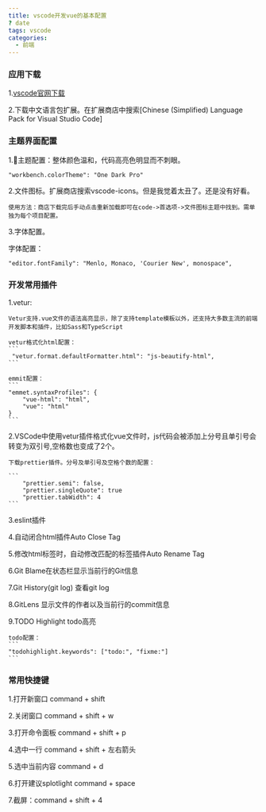```yaml
---
title: vscode开发vue的基本配置
? date
tags: vscode
categories:
  - 前端
---
```


### 应用下载

1.[vscode官网下载](https://code.visualstudio.com/)

2.下载中文语言包扩展。在扩展商店中搜索[Chinese (Simplified) Language Pack for Visual Studio Code]

### 主题界面配置

1.主题配置：整体颜色温和，代码高亮色明显而不刺眼。

<!-- more -->

```
"workbench.colorTheme": "One Dark Pro"
```

2.文件图标。扩展商店搜索vscode-icons。但是我觉着太丑了。还是没有好看。

    使用方法：商店下载完后手动点击重新加载即可在code->首选项->文件图标主题中找到。需单独为每个项目配置。

3.字体配置。

字体配置：
```
"editor.fontFamily": "Menlo, Monaco, 'Courier New', monospace",
```

### 开发常用插件

1.vetur:

    Vetur支持.vue文件的语法高亮显示，除了支持template模板以外，还支持大多数主流的前端开发脚本和插件，比如Sass和TypeScript  

    vetur格式化html配置：
    ```
     "vetur.format.defaultFormatter.html": "js-beautify-html",
    ```

    emmit配置：
    ```
    "emmet.syntaxProfiles": {
        "vue-html": "html",
        "vue": "html"
    }
    ```
  
2.VSCode中使用vetur插件格式化vue文件时，js代码会被添加上分号且单引号会转变为双引号,空格数也变成了2个。

    下载prettier插件。分号及单引号及空格个数的配置：

    ```
        "prettier.semi": false,
        "prettier.singleQuote": true
        "prettier.tabWidth": 4
    ```

3.eslint插件

4.自动闭合html插件Auto Close Tag

5.修改html标签时，自动修改匹配的标签插件Auto Rename Tag

6.Git Blame在状态栏显示当前行的Git信息

7.Git History(git log) 查看git log

8.GitLens 显示文件的作者以及当前行的commit信息

9.TODO Highlight todo高亮

    todo配置：
    ```
    "todohighlight.keywords": ["todo:", "fixme:"]
    ```

### 常用快捷键

1.打开新窗口 command + shift

2.关闭窗口 command + shift + w

3.打开命令面板 command + shift + p

4.选中一行 command + shift + 左右箭头

5.选中当前内容 command + d

6.打开建议splotlight command + space

7.截屏：command + shift + 4






